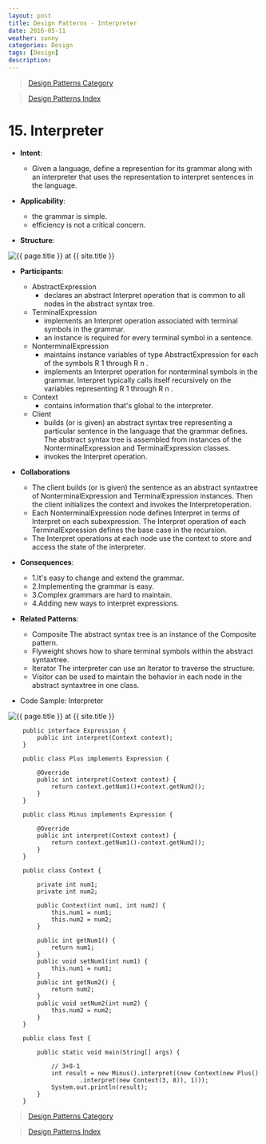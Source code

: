 ```yaml
---
layout: post
title: Design Patterns - Interpreter
date: 2016-05-11
weather: sunny
categories: Design 
tags: [Design]
description: 
---
```


> [Design Patterns Category](http://raysxysun.github.io/categories/#Design)

> [Design Patterns Index](http://raysxysun.github.io/design/2016/04/18/DesignPatterns/)

# 15. Interpreter

- **Intent**: 
	- Given a language, define a represention for its grammar along with an interpreter that uses the representation to interpret sentences in the language.

- **Applicability**:
	- the grammar is simple.
	- efficiency is not a critical concern.

- **Structure**:	

<img src="{{ site.url }}/assets/img/2016-04-18-DesignPatterns/Interpreter.png" alt="{{ page.title }} at {{ site.title }}">

- **Participants**:
	- AbstractExpression
		- declares an abstract Interpret operation that is common to all nodes in the abstract syntax tree.
	- TerminalExpression
		- implements an Interpret operation associated with terminal symbols in the grammar.
		- an instance is required for every terminal symbol in a sentence.
	- NonterminalExpression
		- maintains instance variables of type AbstractExpression for each of the symbols R 1 through R n .
		- implements an Interpret operation for nonterminal symbols in the grammar. Interpret typically calls itself recursively on the variables representing R 1 through R n .
	- Context
		- contains information that's global to the interpreter.
	- Client
		- builds (or is given) an abstract syntax tree representing a particular sentence in the language that the grammar defines. The abstract syntax tree is assembled from instances of the NonterminalExpression and TerminalExpression classes.
		- invokes the Interpret operation.

- **Collaborations**
	- The client builds (or is given) the sentence as an abstract syntaxtree of NonterminalExpression and TerminalExpression instances. Then the client initializes the context and invokes the Interpretoperation.
	- Each NonterminalExpression node defines Interpret in terms of Interpret on each subexpression. The Interpret operation of each TerminalExpression defines the base case in the recursion.
	- The Interpret operations at each node use the context to store and access the state of the interpreter.

- **Consequences**:
	- 1.It's easy to change and extend the grammar.
	- 2.Implementing the grammar is easy.
	- 3.Complex grammars are hard to maintain.
	- 4.Adding new ways to interpret expressions.

- **Related Patterns**:
	- Composite The abstract syntax tree is an instance of the Composite pattern.
	- Flyweight shows how to share terminal symbols within the abstract syntaxtree.
	- Iterator The interpreter can use an Iterator to traverse the structure.
	- Visitor can be used to maintain the behavior in each node in the abstract syntaxtree in one class.

- Code Sample: Interpreter

<img src="{{ site.url }}/assets/img/2016-04-18-DesignPatterns/InterpreterSample.png" alt="{{ page.title }} at {{ site.title }}">	

		public interface Expression {  
		    public int interpret(Context context);  
		}

		public class Plus implements Expression {  
		  
		    @Override  
		    public int interpret(Context context) {  
		        return context.getNum1()+context.getNum2();  
		    }  
		} 

		public class Minus implements Expression {  
		  
		    @Override  
		    public int interpret(Context context) {  
		        return context.getNum1()-context.getNum2();  
		    }  
		} 

		public class Context {  
		      
		    private int num1;  
		    private int num2;  
		      
		    public Context(int num1, int num2) {  
		        this.num1 = num1;  
		        this.num2 = num2;  
		    }  
		      
		    public int getNum1() {  
		        return num1;  
		    }  
		    public void setNum1(int num1) {  
		        this.num1 = num1;  
		    }  
		    public int getNum2() {  
		        return num2;  
		    }  
		    public void setNum2(int num2) {  
		        this.num2 = num2;  
		    }     
		}  

		public class Test {  
		  
		    public static void main(String[] args) {  
		  
		        // 3+8-1  
		        int result = new Minus().interpret((new Context(new Plus()  
		                .interpret(new Context(3, 8)), 1)));  
		        System.out.println(result);  
		    }  
		} 

> [Design Patterns Category](http://raysxysun.github.io/categories/#Design)

> [Design Patterns Index](http://raysxysun.github.io/design/2016/04/18/DesignPatterns/)
